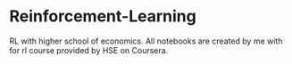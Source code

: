 # Reinforcement-Learning
RL with higher school of economics. All notebooks are created by me with for rl course provided by HSE on Coursera.
